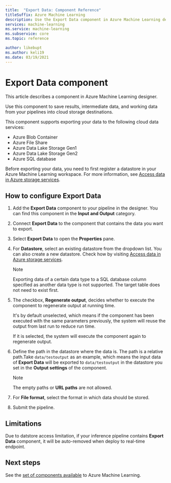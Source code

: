 ```yaml
---
title:  "Export Data: Component Reference"
titleSuffix: Azure Machine Learning
description: Use the Export Data component in Azure Machine Learning designer to save results and intermediate data outside of Azure Machine Learning.
services: machine-learning
ms.service: machine-learning
ms.subservice: core
ms.topic: reference

author: likebupt
ms.author: keli19
ms.date: 03/19/2021
---
```

# Export Data component

This article describes a component in Azure Machine Learning designer.

Use this component to save results, intermediate data, and working data from your pipelines into cloud storage destinations. 

This component supports exporting your data to the following cloud data services:

- Azure Blob Container
- Azure File Share
- Azure Data Lake Storage Gen1
- Azure Data Lake Storage Gen2
- Azure SQL database

Before exporting your data, you need to first register a datastore in your Azure Machine Learning workspace. For more information, see [Access data in Azure storage services](../how-to-access-data.md).

## How to configure Export Data

1. Add the **Export Data** component to your pipeline in the designer. You can find this component in the **Input and Output** category.

1. Connect **Export Data** to the component that contains the data you want to export.

1. Select **Export Data** to open the **Properties** pane.

1. For **Datastore**, select an existing datastore from the dropdown list. You can also create a new datastore. Check how by visiting [Access data in Azure storage services](../how-to-access-data.md).

    > [!NOTE]
    > Exporting data of a certain data type to a SQL database column specified as another data type is not supported. The target table does not need to exist first.

1. The checkbox, **Regenerate output**, decides whether to execute the component to regenerate output at running time. 

    It's by default unselected, which means if the component has been executed with the same parameters previously, the system will reuse the output from last run to reduce run time. 

    If it is selected, the system will execute the component again to regenerate output.

1. Define the path in the datastore where the data is. The path is a relative path.Take `data/testoutput` as an example, which means the input data of **Export Data** will be exported to `data/testoutput` in the datastore you set in the **Output settings** of the component.

    > [!NOTE]
    > The empty paths or **URL paths** are not allowed.


1. For **File format**, select the format in which data should be stored.
 
1. Submit the pipeline.

## Limitations

Due to datstore access limitation, if your inference pipeline contains **Export Data** component, it will be auto-removed when deploy to real-time endpoint.

## Next steps

See the [set of components available](module-reference.md) to Azure Machine Learning. 
